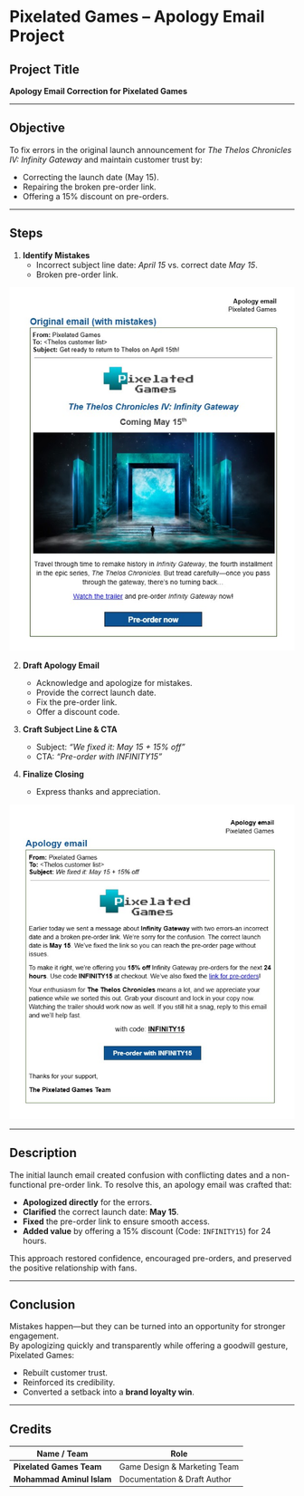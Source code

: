# Pixelated Games – Apology Email Project

## Project Title
**Apology Email Correction for Pixelated Games**

---

## Objective
To fix errors in the original launch announcement for *The Thelos Chronicles IV: Infinity Gateway* and maintain customer trust by:

- Correcting the launch date (May 15).  
- Repairing the broken pre-order link.  
- Offering a 15% discount on pre-orders.  

---

## Steps
1. **Identify Mistakes**
   - Incorrect subject line date: *April 15* vs. correct date *May 15*.  
   - Broken pre-order link.
 
 ![Identify Mistakes](https://github.com/aminbiography/Google-Digital-Marketing---E-commerce-Professional-Certificate/blob/main/bar-graph-chart-image/Write%20an%20apology%20email-01.jpg)

2. **Draft Apology Email**
   - Acknowledge and apologize for mistakes.  
   - Provide the correct launch date.  
   - Fix the pre-order link.  
   - Offer a discount code.  

3. **Craft Subject Line & CTA**
   - Subject: *“We fixed it: May 15 + 15% off”*  
   - CTA: *“Pre-order with INFINITY15”*  

4. **Finalize Closing**
   - Express thanks and appreciation.  

 ![Draft Apology Email](https://github.com/aminbiography/Google-Digital-Marketing---E-commerce-Professional-Certificate/blob/main/bar-graph-chart-image/Write%20an%20apology%20email-02.jpg) 
 
---

## Description
The initial launch email created confusion with conflicting dates and a non-functional pre-order link. To resolve this, an apology email was crafted that:

- **Apologized directly** for the errors.  
- **Clarified** the correct launch date: **May 15**.  
- **Fixed** the pre-order link to ensure smooth access.  
- **Added value** by offering a 15% discount (Code: `INFINITY15`) for 24 hours.  

This approach restored confidence, encouraged pre-orders, and preserved the positive relationship with fans.

---

## Conclusion
Mistakes happen—but they can be turned into an opportunity for stronger engagement.  
By apologizing quickly and transparently while offering a goodwill gesture, Pixelated Games:

- Rebuilt customer trust.  
- Reinforced its credibility.  
- Converted a setback into a **brand loyalty win**.  

---

## Credits

| Name / Team              | Role                          |
|---------------------------|-------------------------------|
| **Pixelated Games Team** | Game Design & Marketing Team  |
| **Mohammad Aminul Islam** | Documentation & Draft Author  |

